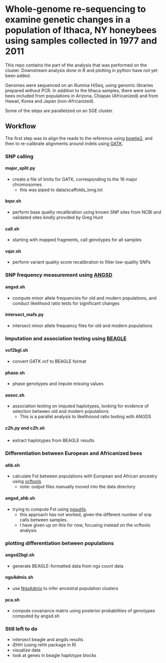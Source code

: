 # Whole-genome re-sequencing to examine genetic changes in a population of Ithaca, NY honeybees using samples collected in 1977 and 2011

This repo contains the part of the analysis that was performed on the cluster. Downstream analysis done in R and plotting in python have not yet been added.

Genomes were sequenced on an Illumina HiSeq, using genomic libraries prepared without PCR. In addition to the Ithaca samples, there were some bees included from populations in Arizona, Chiapas (Africanized) and from Hawaii, Korea and Japan (non-Africanized).

Some of the steps are parallelized on an SGE cluster.

## Workflow
The first step was to align the reads to the reference using [bowtie2](http://bowtie-bio.sourceforge.net/bowtie2/index.shtml), and then to re-calibrate alignments around indels using [GATK](http://www.broadinstitute.org/gatk/gatkdocs/org_broadinstitute_sting_gatk_walkers_variantrecalibration_ApplyRecalibration.html).
### SNP calling
#### major_split.py
- create a file of limits for GATK, corresponding to the 16 major chromosomes
   - this was piped to data/scaffolds_long.txt
#### bqsr.sh
- perform base quality recalibration using known SNP sites from NCBI and validated sites kindly provided by Greg Hunt
#### call.sh
- starting with mapped fragments, call genotypes for all samples
#### vqsr.sh
- perform variant quality score recalibration to filter low-quality SNPs

### SNP frequency measurement using [ANGSD](http://popgen.dk/wiki/index.php/ANGSD)
#### angsd.sh
- compute minor allele frequencies for old and modern populations, and conduct likelihood ratio tests for significant changes
#### intersect_mafs.py
- intersect minor allele frequency files for old and modern populations


### Imputation and association testing using [BEAGLE](http://faculty.washington.edu/browning/beagle/beagle.html)
#### vcf2bgl.sh
- convert GATK vcf to BEAGLE format
#### phase.sh
- phase genotypes and impute missing values
#### assoc.sh
- association testing on imputed haplotypes, looking for evidence of selection between old and modern populations
   - This is a parallel analysis to likelihoood ratio testing with ANGDS
##### c2h.py and c2h.sh
- extract haplotypes from BEAGLE results
### Differentiation between European and Africanized bees 
#### ahb.sh
- calculate Fst between populations with European and African ancestry using [vcftools](http://vcftools.sourceforge.net/options.html)
   - note: output files manually moved into the data directory
#### angsd_ahb.sh
- trying to compute Fst using [ngsutils](https://github.com/ngsutils/ngsutils).
   - this approach has not worked, given the different number of snp calls between samples.
   - I have given up on this for now, focusing instead on the vcftools analysis

### plotting differentiation between populations
#### angsd2bgl.sh
- generate BEAGLE-formatted data from ngs count data
#### ngsAdmix.sh
- use [NgsAdmix](http://www.popgen.dk/software/index.php/NgsAdmix) to infer ancestral population clusters
#### pca.sh
- compute covariance matrix using posterior probabilities of genotypes computed by angsd.sh


### Still left to do
- intersect beagle and angds results
- iEHH (using rehh package in R)
- visualize data
- look at genes in beagle haplotype blocks

